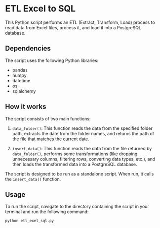 # ETL Excel to SQL

This Python script performs an ETL (Extract, Transform, Load) process to read data from Excel files, process it, and load it into a PostgreSQL database.

## Dependencies

The script uses the following Python libraries:

- pandas
- numpy
- datetime
- os
- sqlalchemy

## How it works

The script consists of two main functions:

1. `data_folder()`: This function reads the data from the specified folder path, extracts the date from the folder names, and returns the path of the file that matches the current date.

2. `insert_data()`: This function reads the data from the file returned by `data_folder()`, performs some transformations (like dropping unnecessary columns, filtering rows, converting data types, etc.), and then loads the transformed data into a PostgreSQL database.

The script is designed to be run as a standalone script. When run, it calls the `insert_data()` function.

## Usage

To run the script, navigate to the directory containing the script in your terminal and run the following command:

```bash
python etl_exel_sql.py